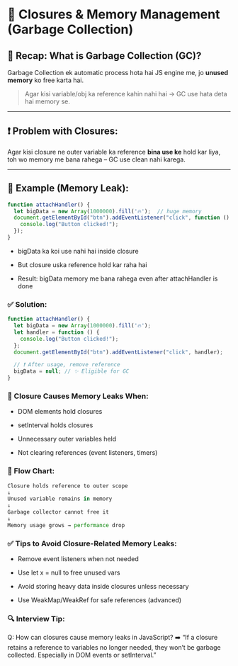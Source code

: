  # 🧠 Closures & Memory Management (Garbage Collection)

## 🔹 Recap: What is Garbage Collection (GC)?

Garbage Collection ek automatic process hota hai JS engine me, jo **unused memory** ko free karta hai.

> Agar kisi variable/obj ka reference kahin nahi hai → GC use hata deta hai memory se.

---

## ❗ Problem with Closures:

Agar kisi closure ne outer variable ka reference **bina use ke** hold kar liya, toh wo memory me bana rahega – GC use clean nahi karega.

---

## 🔸 Example (Memory Leak):

```js
function attachHandler() {
  let bigData = new Array(1000000).fill('🔥');  // huge memory
  document.getElementById("btn").addEventListener("click", function () {
    console.log("Button clicked!");
  });
}
```
- bigData ka koi use nahi hai inside closure

- But closure uska reference hold kar raha hai

- Result: bigData memory me bana rahega even after attachHandler is done

### ✅ Solution:
```js
function attachHandler() {
  let bigData = new Array(1000000).fill('🔥');
  let handler = function () {
    console.log("Button clicked!");
  };
  document.getElementById("btn").addEventListener("click", handler);

  // ❗ After usage, remove reference
  bigData = null; // ✨ Eligible for GC
}
```

### 🔹 Closure Causes Memory Leaks When:
- DOM elements hold closures

- setInterval holds closures

- Unnecessary outer variables held

- Not clearing references (event listeners, timers)

### 🔹 Flow Chart:
```js
Closure holds reference to outer scope
↓
Unused variable remains in memory
↓
Garbage collector cannot free it
↓
Memory usage grows → performance drop
```

### ✅ Tips to Avoid Closure-Related Memory Leaks:
- Remove event listeners when not needed

- Use let x = null to free unused vars

- Avoid storing heavy data inside closures unless necessary

- Use WeakMap/WeakRef for safe references (advanced)

### 🔍 Interview Tip:
Q: How can closures cause memory leaks in JavaScript?
➡️ “If a closure retains a reference to variables no longer needed, they won’t be garbage collected. Especially in DOM events or setInterval.”





